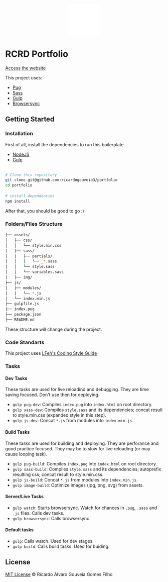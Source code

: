 <p align="center">
  <img src="assets/img/logo.svg" width="100">
</p>

# RCRD Portfolio

[Access the website](http://rcrd.me/portfolio)

This project uses:
- [Pug](https://pugjs.org/)
- [Sass](http://sass-lang.com/)
- [Gulp](https://gulpjs.com/)
- [Browsersync](https://www.browsersync.io/)


## Getting Started

### Installation

First of all, install the dependencies to run this boilerplate.

- [NodeJS](http://nodejs.org/)
- [Gulp](https://gulpjs.com/)

```sh

# Clone this repository
git clone git@github.com:ricardogouveia3/portfolio
cd portfolio

# install dependencies
npm install

```

After that, you should be good to go :)


### Folders/Files Structure

```sh
├── assets/
│   ├── css/
│   │   └── style.min.css
│   ├── sass/
│   |   ├── partials/
│   │   |   └── _*.sass
│   │   └── style.sass
│   │   └── variables.sass
│   ├── img/
├── js/
│   ├── modules/
│   |   └── *.js
│   └── index.min.js
├── gulpfile.js
├── index.pug
├── package.json
├── README.md
```

These structure will change during the project.


### Code Standarts

This project uses [LFeh's Coding Style Guide](https://github.com/LFeh/coding-style)


### Tasks

#### Dev Tasks

These tasks are used for live reloadind and debugging. They are time saving focused. Don't use then for deploying.

- `gulp pug-dev`: Compiles `index.pug` into `index.html` on root directory.
- `gulp sass-dev`: Compiles `style.sass` and its dependencies; concat result to style.min.css (expanded style in this step).
- `gulp js-dev`: Concat `*.js` from modules into `index.min.js`.

#### Build Tasks

These tasks are used for building and deploying. They are perforance and good practice focused. They may be to slow for live reloading (or may cause looping task).

- `gulp pug-build`: Compiles `index.pug` into `index.html` on root directory.
- `gulp sass-build`: Compiles `style.sass` and its dependencies; autoprefix resulting css; concat result to style.min.css.
- `gulp js-build`: Concat `*.js` from modules into `index.min.js`.
- `gulp image-build`: Optimize images (jpg, png, svg) from assets.

#### Server/Live Tasks

- `gulp watch`: Starts browsersync. Watch for chances in `.pug`, `.sass` and `.js` files. Calls dev tasks.
- `gulp browsersync`: Calls browsersync.

#### Default tasks

- `gulp`: Calls watch. Used for dev stages.
- `gulp build`: Calls build tasks. Used for buiding.


## License

[MIT License](http://ricardogouveia3.mit-license.org/) © Ricardo Álvaro Gouveia Gomes Filho
